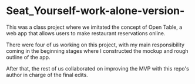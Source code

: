 # Seat_Yourself-work-alone-version-

This was a class project where we imitated the concept of Open Table, a web app that allows users to make restaurant reservations online.

There were four of us working on this project, with my main responsibility coming in the beginning stages where I constructed the mockup and rough outline of the app. 

After that, the rest of us collaborated on improving the MVP with this repo's author in charge of the final edits.

